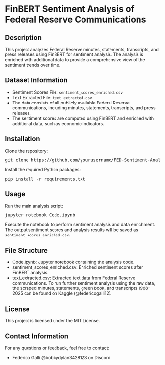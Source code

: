 <div className="p-6"> <h1 className="text-2xl font-bold">FinBERT Sentiment Analysis of Federal Reserve Communications</h1> <h2 className="text-xl mt-4">Description</h2> <p>
This project analyzes Federal Reserve minutes, statements, transcripts, and press releases using FinBERT for sentiment analysis. The analysis is enriched with additional data to provide a comprehensive view of the sentiment trends over time. </p>

  <h2 className="text-xl mt-4">Dataset Information</h2>
  <ul className="list-disc pl-6">
    <li>Sentiment Scores File: <code>sentiment_scores_enriched.csv</code></li>
    <li>Text Extracted File: <code>text_extracted.csv</code></li>
    <li>The data consists of all publicly available Federal Reserve communications, including minutes, statements, transcripts, and press releases.</li>
    <li>The sentiment scores are computed using FinBERT and enriched with additional data, such as economic indicators.</li>
  </ul>

  <h2 className="text-xl mt-4">Installation</h2>
  <p>Clone the repository:</p>
  <pre className="bg-gray-100 p-2 rounded">git clone https://github.com/yourusername/FED-Sentiment-Analysis.git</pre>
  <p>Install the required Python packages:</p>
  <pre className="bg-gray-100 p-2 rounded">pip install -r requirements.txt</pre>

  <h2 className="text-xl mt-4">Usage</h2>
  <p>Run the main analysis script:</p>
  <pre className="bg-gray-100 p-2 rounded">jupyter notebook Code.ipynb</pre>
  <p>Execute the notebook to perform sentiment analysis and data enrichment. The output sentiment scores and analysis results will be saved as <code>sentiment_scores_enriched.csv</code>.</p>

  <h2 className="text-xl mt-4">File Structure</h2>
  <ul className="list-disc pl-6">
    <li>Code.ipynb: Jupyter notebook containing the analysis code.</li>
    <li>sentiment_scores_enriched.csv: Enriched sentiment scores after FinBERT analysis.</li>
    <li>text_extracted.csv: Extracted text data from Federal Reserve communications. To run further sentiment analysis using the raw data, the scraped minutes, statements, green book, and transcripts 1968-2025 can be found on Kaggle (@federicogalli12). </li>
  </ul>

  <h2 className="text-xl mt-4">License</h2>
  <p>This project is licensed under the MIT License.</p>

  <h2 className="text-xl mt-4">Contact Information</h2>
  <p>For any questions or feedback, feel free to contact:</p>
  <ul className="list-disc pl-6">
    <li>Federico Galli @bobbydylan3428123 on Discord </li>
  </ul>
</div>

